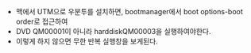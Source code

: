 - 맥에서 UTM으로 우분투를 설치하면, bootmanager에서 boot options-boot order로 접근하여
- DVD QM00001이 아니라 harddiskQM00003을 실행하여야한다.
- 이렇게 하지 않으면 무한 반복 실행창을 보게된다. 
